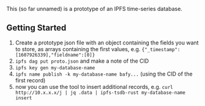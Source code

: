 This (so far unnamed) is a prototype of an IPFS time-series database.

## Getting Started

1.  Create a prototype json file with an object containing the fields you want
    to store, as arrays containing the first values, e.g. `{"_timestamp":[1607926339],"fieldname":[0]}`
2.  `ipfs dag put proto.json` and make a note of the CID
3.  `ipfs key gen my-database-name`
4.  `ipfs name publish -k my-database-name bafy...` (using the CID of the first
    record)
5.  now you can use the tool to insert additional records, e.g. `curl
    http://10.x.x.x/j | jq .data | ipfs-tsdb-rust my-database-name insert`
